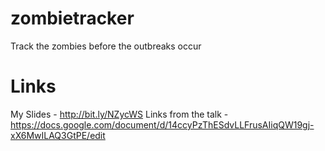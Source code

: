 zombietracker
=============

Track the zombies before the outbreaks occur

Links
=====

My Slides - http://bit.ly/NZycWS
Links from the talk - https://docs.google.com/document/d/14ccyPzThESdvLLFrusAIiqQW19gj-xX6MwILAQ3GtPE/edit
